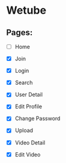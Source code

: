 # Wetube

## Pages:

- [ ] Home
- [x] Join
- [x] Login
- [x] Search
- [x] User Detail
- [x] Edit Profile
- [x] Change Password
- [x] Upload 
- [x] Video Detail
- [x] Edit Video

